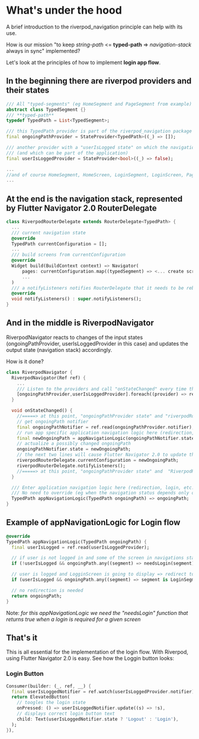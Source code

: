 # What's under the hood

A brief introduction to the riverpod_navigation principle can help with its use.

How is our mission "to keep *string-path* <= **typed-path** => *navigation-stack* always in sync" implemented?

Let's look at the principles of how to implement **login app flow**.

## In the beginning there are riverpod providers and their states

```dart
/// All "typed-segments" (eg HomeSegment and PageSegment from example) are inherited from this class
abstract class TypedSegment {}
/// **typed-path**
typedef TypedPath = List<TypedSegment>;

/// this TypedPath provider is part of the riverpod_navigation package
final ongoingPathProvider = StateProvider<TypedPath>((_) => []);

/// another provider with a "userIsLogged state" on which the navigation state depends 
/// (and which can be part of the application)
final userIsLoggedProvider = StateProvider<bool>((_) => false);

...
//and of course HomeSegment, HomeScreen, LoginSegment, LoginScreen, PageSegment and PageScreen
...
```

## At the end is the navigation stack, represented by Flutter Navigator 2.0 RouterDelegate

```dart
class RiverpodRouterDelegate extends RouterDelegate<TypedPath> {
  ...
  /// current navigation state
  @override
  TypedPath currentConfiguration = [];
  ...
  /// build screens from currentConfiguration 
  @override
  Widget build(BuildContext context) => Navigator(
      pages: currentConfiguration.map((typedSegment) => <... create screen for given typedSegment ...>,
      ...
  )
  /// a notifyListeners notifies RouterDelegate that it needs to be rebuilt
  @override
  void notifyListeners() : super.notifyListeners();
}
```

## And in the middle is RiverpodNavigator

RiverpodNavigator reacts to changes of the input states (ongoingPathProvider, userIsLoggedProvider in this case) 
and updates the output state (navigation stack) accordingly.

How is it done?

```dart
class RiverpodNavigator {
  RiverpodNavigator(Ref ref) {
    ...
    /// Listen to the providers and call "onStateChanged" every time they change.
    [ongoingPathProvider,userIsLoggedProvider].foreach((provider) => ref.listen(provider, (_,__) => onStateChanged())));
  }

  void onStateChanged() {
    //=====> at this point, "ongoingPathProvider state" and "riverpodRouterDelegate.currentConfiguration" could differ
    // get ongoingPath notifier
    final ongoingPathNotifier = ref.read(ongoingPathProvider.notifier);
    // run app specific application navigation logic here (redirection, login, etc.).
    final newOngoingPath = appNavigationLogic(ongoingPathNotifier.state);
    // actualize a possibly changed ongoingPath
    ongoingPathNotifier.state = newOngoingPath;
    // the next two lines will cause Flutter Navigator 2.0 to update the navigation stack according to the ongoingPathProvider state
    riverpodRouterDelegate.currentConfiguration = newOngoingPath;
    riverpodRouterDelegate.notifyListeners();
    //=====> at this point, "ongoingPathProvider state" and  "RiverpodRouterDelegate" are in sync
  }

  /// Enter application navigation logic here (redirection, login, etc.). 
  /// No need to override (eg when the navigation status depends only on the ongoingPathProvider and no redirects or no route guard is required)
  TypedPath appNavigationLogic(TypedPath ongoingPath) => ongoingPath;
}
```

## Example of appNavigationLogic for Login flow

```dart
@override 
TypedPath appNavigationLogic(TypedPath ongoingPath) {
  final userIsLogged = ref.read(userIsLoggedProvider);

  // if user is not logged in and some of the screen in navigations stack needs login => redirect to LoginScreen
  if (!userIsLogged && ongoingPath.any((segment) => needsLogin(segment)) return [LoginSegment()];

  // user is logged and LogginScreen is going to display => redirect to HomeScreen
  if (userIsLogged && ongoingPath.any((segment) => segment is LoginSegment) return [HomeSegment()];)

  // no redirection is needed
  return ongoingPath;
}
```

Note: *for this appNavigationLogic we need the "needsLogin" function that returns true when a login is required for a given screen*

## That's it

This is all essential for the implementation of the login flow.
With Riverpod, using Flutter Navigator 2.0 is easy.
See how the Loggin button looks:

### Login Button
```dart
Consumer(builder: (_, ref, __) {
  final userIsLoggedNotifier = ref.watch(userIsLoggedProvider.notifier);
  return ElevatedButton(
    // toogles the login state
    onPressed: () => userIsLoggedNotifier.update((s) => !s),
    // displays correct login button text
    child: Text(userIsLoggedNotifier.state ? 'Logout' : 'Login'),
  );
}),
```
